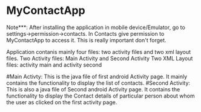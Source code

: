 # MyContactApp

Note***: After installing the application in mobile device/Emulator, go to settings->permission->contacts. 
In Contacts give permission to MyContactApp to access it. This is really important don't forget.

Application contanis mainly four files: two activity files and two xml layout files.
Two Activity files: Main Activity and Second Activity
Two XML Layout files: activity main and activity second

#Main Activty: This is the java file of first android Activity page. It mainly contains the functionality to display the list of contacts.
#Second Activity: This is also a java file of Second android Activity page. It contains the functionality to display the Contact details 
of particular person about whom the user as clicked on the first activity page. 
